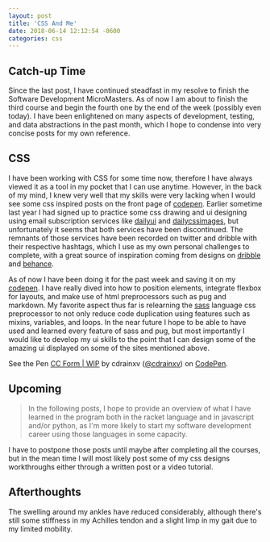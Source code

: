 ```yaml
---
layout: post
title: 'CSS And Me'
date: 2018-06-14 12:12:54 -0600
categories: css
---
```


## Catch-up Time

Since the last post, I have continued steadfast in my resolve to finish the Software Development MicroMasters. As of now I am about to finish the third course and begin the fourth one by the end of the week (possibly even today). I have been enlightened on many aspects of development, testing, and data abstractions in the past month, which I hope to condense into very concise posts for my own reference.

## CSS

I have been working with CSS for some time now, therefore I have always viewed it as a tool in my pocket that I can use anytime. However, in the back of my mind, I knew very well that my skills were very lacking when I would see some css inspired posts on the front page of [codepen](https://codepen.io). Earlier sometime last year I had signed up to practice some css drawing and ui designing using email subscription services like [dailyui](https://dailyui.co) and [dailycssimages](http://dailycssimages.com/), but unfortunately it seems that both services have been discontinued. The remnants of those services have been recorded on twitter and dribble with their respective hashtags, which I use as my own personal challenges to complete, with a great source of inspiration coming from designs on [dribble](https://dribble.com) and [behance](https://behance.com).

As of now I have been doing it for the past week and saving it on my [codepen](https://codepen.io/cdrainxv). I have really dived into how to position elements, integrate flexbox for layouts, and make use of html preprocessors such as pug and markdown. My favorite aspect thus far is relearning the [sass](https://sass-lang.com) language css preprocessor to not only reduce code duplication using features such as mixins, variables, and loops. In the near future I hope to be able to have used and learned every feature of sass and pug, but most importantly I would like to develop my ui skills to the point that I can design some of the amazing ui displayed on some of the sites mentioned above.

<p data-height="485" data-theme-id="0" data-slug-hash="KeWEEO" data-default-tab="result" data-user="cdrainxv" data-embed-version="2" data-pen-title="CC Form | WIP" class="codepen"> See the Pen <a href="https://codepen.io/cdrainxv/pen/KeWEEO/">CC Form | WIP</a> by cdrainxv (<a href="https://codepen.io/cdrainxv">@cdrainxv</a>) on <a href="https://codepen.io">CodePen</a>.</p>
<script src="https://static.codepen.io/assets/embed/ei.js"> </script>

## Upcoming

> In the following posts, I hope to provide an overview of what I have learned in the program both in the racket language and in javascript and/or python, as I'm more likely to start my software development career using those languages in some capacity.

I have to postpone those posts until maybe after completing all the courses, but in the mean time I will most likely post some of my css designs workthroughs either through a written post or a video tutorial.

## Afterthoughts

The swelling around my ankles have reduced considerably, although there's still some stiffness in my Achilles tendon and a slight limp in my gait due to my limited mobility.
